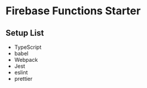# Firebase Functions Starter

## Setup List
- TypeScript
- babel
- Webpack
- Jest
- eslint
- prettier